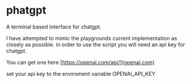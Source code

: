 # phatgpt

A terminal based interface for chatgpt.

I have attempted to mimic the playgrounds current implementation as closely as
possible. in order to use the script you will need an api key for chatgpt.

You can get one here [https://openai.com/api/](openai.com)

set your api key to the enviroment variable OPENAI_API_KEY
